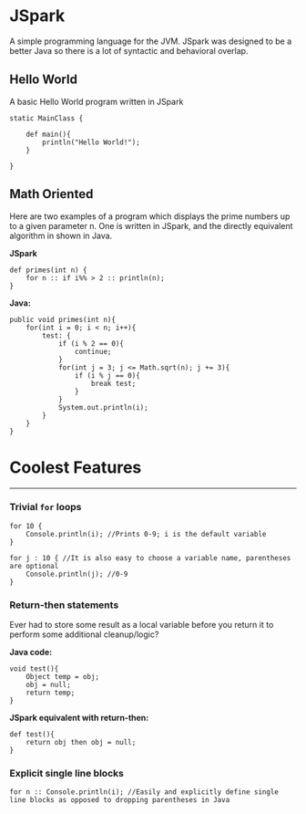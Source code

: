 # JSpark
A simple programming language for the JVM. JSpark was designed to be a better Java so there is a lot of syntactic and behavioral overlap.


## Hello World

A basic Hello World program written in JSpark

	static MainClass {

		def main(){
			println("Hello World!");
		}

	}

## Math Oriented

Here are two examples of a program which displays the prime numbers up to a given parameter n. One is written in JSpark, and the directly equivalent algorithm in shown in Java.


**JSpark**

	def primes(int n) {
		for n :: if i%% > 2 :: println(n);
	}

**Java:**

	public void primes(int n){
		for(int i = 0; i < n; i++){
			test: {
				if (i % 2 == 0){
					continue;
				}
				for(int j = 3; j <= Math.sqrt(n); j += 3){
					if (i % j == 0){
						break test;
					}
				}
				System.out.println(i);
			}
		}
	}
	
	

# Coolest Features
________________________


### Trivial `for` loops


	for 10 {
		Console.println(i); //Prints 0-9; i is the default variable
	}
	
	for j : 10 { //It is also easy to choose a variable name, parentheses are optional
		Console.println(j); //0-9
	}
	
	
### Return-then statements

Ever had to store some result as a local variable before you return it to perform some additional cleanup/logic?

**Java code:**

	void test(){
		Object temp = obj;
		obj = null;
		return temp;
	}


**JSpark equivalent with return-then:**

	def test(){
		return obj then obj = null;
	}
	

### Explicit single line blocks


	for n :: Console.println(i); //Easily and explicitly define single line blocks as opposed to dropping parentheses in Java

